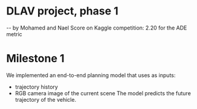 # DLAV project, phase 1
 -- by Mohamed and Nael 
Score on Kaggle competition: 2.20 for the ADE metric
# Milestone 1
We implemented an end-to-end planning model that uses as inputs:
  - trajectory history
  - RGB camera image of the current scene
The model predicts the future trajectory of the vehicle.



